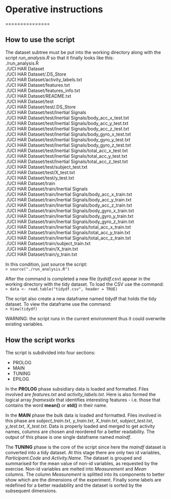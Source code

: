 # Operative instructions
===============

## How to use the script    

The dataset subtree must be put into the working directory along with the script *run_analysis.R* so that it finally looks like this:  
./run_analysis.R  
./UCI HAR Dataset  
./UCI HAR Dataset/.DS_Store  
./UCI HAR Dataset/activity_labels.txt  
./UCI HAR Dataset/features.txt  
./UCI HAR Dataset/features_info.txt  
./UCI HAR Dataset/README.txt  
./UCI HAR Dataset/test  
./UCI HAR Dataset/test/.DS_Store  
./UCI HAR Dataset/test/Inertial Signals  
./UCI HAR Dataset/test/Inertial Signals/body_acc_x_test.txt  
./UCI HAR Dataset/test/Inertial Signals/body_acc_y_test.txt  
./UCI HAR Dataset/test/Inertial Signals/body_acc_z_test.txt  
./UCI HAR Dataset/test/Inertial Signals/body_gyro_x_test.txt  
./UCI HAR Dataset/test/Inertial Signals/body_gyro_y_test.txt  
./UCI HAR Dataset/test/Inertial Signals/body_gyro_z_test.txt  
./UCI HAR Dataset/test/Inertial Signals/total_acc_x_test.txt  
./UCI HAR Dataset/test/Inertial Signals/total_acc_y_test.txt  
./UCI HAR Dataset/test/Inertial Signals/total_acc_z_test.txt  
./UCI HAR Dataset/test/subject_test.txt  
./UCI HAR Dataset/test/X_test.txt  
./UCI HAR Dataset/test/y_test.txt  
./UCI HAR Dataset/train  
./UCI HAR Dataset/train/Inertial Signals  
./UCI HAR Dataset/train/Inertial Signals/body_acc_x_train.txt  
./UCI HAR Dataset/train/Inertial Signals/body_acc_y_train.txt  
./UCI HAR Dataset/train/Inertial Signals/body_acc_z_train.txt  
./UCI HAR Dataset/train/Inertial Signals/body_gyro_x_train.txt  
./UCI HAR Dataset/train/Inertial Signals/body_gyro_y_train.txt  
./UCI HAR Dataset/train/Inertial Signals/body_gyro_z_train.txt  
./UCI HAR Dataset/train/Inertial Signals/total_acc_x_train.txt  
./UCI HAR Dataset/train/Inertial Signals/total_acc_y_train.txt  
./UCI HAR Dataset/train/Inertial Signals/total_acc_z_train.txt  
./UCI HAR Dataset/train/subject_train.txt  
./UCI HAR Dataset/train/X_train.txt  
./UCI HAR Dataset/train/y_train.txt  
  
In this condition, just source the script:  
`> source("./run_analysis.R")`
  
After the command is completed a new file (*tydidf.csv*) appear in the working directory with the tidy dataset. To load the CSV use the command:  
`> data <- read.table("tidydf.csv", header = TRUE)`  
  
The script also create a new dataframe named tidydf that holds the tidy dataset. To view the dataframe use the command:  
`> View(tidydf)`  
  
WARNING: the script runs in the current environment thus it could overwrite existing variables.

## How the script works  
The script is subdivided into four sections:  
* PROLOG
* MAIN
* TUNING
* EPILOG
   
In the **PROLOG** phase subsidiary data is loaded and formatted. Files involved are *features.txt* and *activity_labels.txt*. Here is also formed the logical array *fnamesidx* that identifies interesting features - i.e. those that contains the word **mean()** or **std()** in their name.  
  
In the **MAIN** phase the bulk data is loaded and formatted. Files involved in this phase are *subject_train.txt*, *y_train.txt*, *X_train.txt*, *subject_test.txt*, *y_test.txt*, *X_test.txt*. Data is properly loaded and merged to get activity names, columns are chosen and reordered for a better readability. The output of this phase is one single dataframe named *maindf*.  
  
The **TUNING** phase is the core of the script since here the *maindf* dataset is converted into a tidy dataset. At this stage there are only two id variables, *Participant.Code* and *Activity.Name*. The dataset is grouped and summarised for the mean value of non-id variables, as requested by the exercise. Non-id variables are melted into *Measurement* and *Mean* columns. The column *Measurement* is splitted into its components to better show which are the dimensions of the experiment. Finally some labels are redefined for a better readability and the dataset is sorted by the subsequent dimensions.

